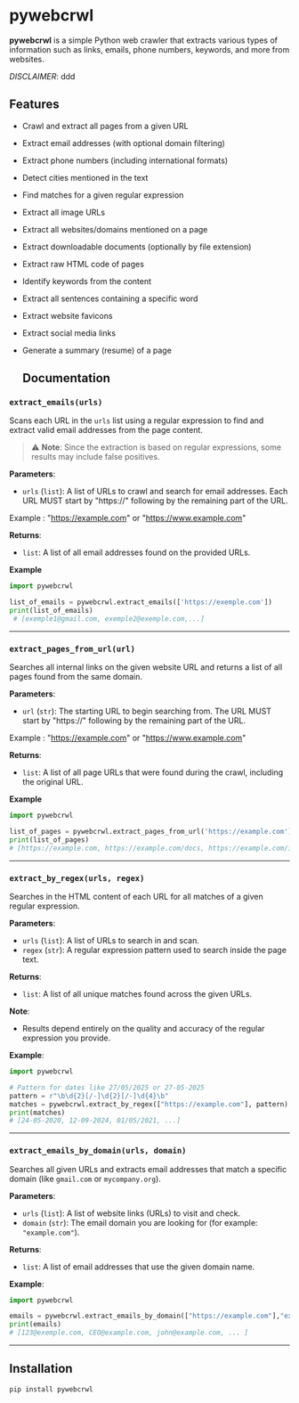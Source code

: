 # pywebcrwl

**pywebcrwl** is a simple Python web crawler that extracts various types of information such as links, emails, phone numbers, keywords, and more from websites.

*DISCLAIMER*: ddd

## Features

- Crawl and extract all pages from a given URL
- Extract email addresses (with optional domain filtering)
- Extract phone numbers (including international formats)
- Detect cities mentioned in the text
- Find matches for a given regular expression
- Extract all image URLs
- Extract all websites/domains mentioned on a page
- Extract downloadable documents (optionally by file extension)
- Extract raw HTML code of pages
- Identify keywords from the content
- Extract all sentences containing a specific word
- Extract website favicons
- Extract social media links
- Generate a summary (resume) of a page

  ## Documentation
### `extract_emails(urls)`

Scans each URL in the `urls` list using a regular expression to find and extract valid email addresses from the page content.

> ⚠️ **Note**: Since the extraction is based on regular expressions, some results may include false positives.

**Parameters**:
- `urls` (`list`): A list of URLs to crawl and search for email addresses. Each URL MUST start by "https://" following by the remaining part of the URL.
  
Example : "https://example.com" or "https://www.example.com"

**Returns**:
- `list`: A list of all email addresses found on the provided URLs.

**Example**

```python
import pywebcrwl

list_of_emails = pywebcrwl.extract_emails(['https://exemple.com'])
print(list_of_emails)
 # [exemple1@gmail.com, exemple2@exemple.com,...]
```
----------------------------------------------------------------------------------------------------------------------------------------------------

### `extract_pages_from_url(url)`

Searches all internal links on the given website URL and returns a list of all pages found from the same domain.

**Parameters**:
- `url` (`str`): The starting URL to begin searching from. The URL MUST start by "https://" following by the remaining part of the URL.
  
Example : "https://example.com" or "https://www.example.com"

**Returns**:
- `list`: A list of all page URLs that were found during the crawl, including the original URL.

**Example**

```python
import pywebcrwl

list_of_pages = pywebcrwl.extract_pages_from_url('https://example.com')
print(list_of_pages)
# [https://example.com, https://example.com/docs, https://example.com/img, https://example.com/img/picture, ...]
```
----------------------------------------------------------------------------------------------------------------------------------------------------

### `extract_by_regex(urls, regex)`

Searches in the HTML content of each URL for all matches of a given regular expression.

**Parameters**:
- `urls` (`list`): A list of URLs to search in and scan.
- `regex` (`str`): A regular expression pattern used to search inside the page text.

**Returns**:
- `list`: A list of all unique matches found across the given URLs.

**Note**:
- Results depend entirely on the quality and accuracy of the regular expression you provide.

**Example**:

```python
import pywebcrwl

# Pattern for dates like 27/05/2025 or 27-05-2025
pattern = r"\b\d{2}[/-]\d{2}[/-]\d{4}\b"
matches = pywebcrwl.extract_by_regex(["https://example.com"], pattern)
print(matches)
# [24-05-2020, 12-09-2024, 01/05/2021, ...]
```

----------------------------------------------------------------------------------------------------------------------------------------------------

### `extract_emails_by_domain(urls, domain)`

Searches all given URLs and extracts email addresses that match a specific domain (like `gmail.com` or `mycompany.org`).

**Parameters**:
- `urls` (`list`): A list of website links (URLs) to visit and check.
- `domain` (`str`): The email domain you are looking for (for example: `"example.com"`).

**Returns**:
- `list`: A list of email addresses that use the given domain name.

**Example**:

```python
import pywebcrwl

emails = pywebcrwl.extract_emails_by_domain(["https://example.com"],"example.com")
print(emails)
# [123@exemple.com, CEO@example.com, john@example.com, ... ]
```

----------------------------------------------------------------------------------------------------------------------------------------------------


















## Installation

```bash
pip install pywebcrwl
